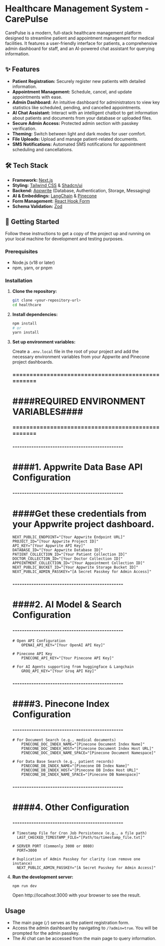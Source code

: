 # Healthcare Management System - CarePulse

CarePulse is a modern, full-stack healthcare management platform designed to streamline patient and appointment management for medical facilities. It features a user-friendly interface for patients, a comprehensive admin dashboard for staff, and an AI-powered chat assistant for querying information.

## ✨ Features

- **Patient Registration:** Securely register new patients with detailed information.
- **Appointment Management:** Schedule, cancel, and update appointments with ease.
- **Admin Dashboard:** An intuitive dashboard for administrators to view key statistics like scheduled, pending, and cancelled appointments.
- **AI Chat Assistant:** Interact with an intelligent chatbot to get information about patients and documents from your database or uploaded files.
- **Secure Admin Access:** Protected admin section with passkey verification.
- **Theming:** Switch between light and dark modes for user comfort.
- **File Uploads:** Upload and manage patient-related documents.
- **SMS Notifications:** Automated SMS notifications for appointment scheduling and cancellations.

## 🛠️ Tech Stack

- **Framework:** [Next.js](https://nextjs.org/)
- **Styling:** [Tailwind CSS](https://tailwindcss.com/) & [Shadcn/ui](https://ui.shadcn.com/)
- **Backend:** [Appwrite](https://appwrite.io/) (Database, Authentication, Storage, Messaging)
- **AI & Embeddings:** [LangChain](https://www.langchain.com/) & [Pinecone](https://www.pinecone.io/)
- **Form Management:** [React Hook Form](https://react-hook-form.com/)
- **Schema Validation:** [Zod](https://zod.dev/)

## 🚀 Getting Started

Follow these instructions to get a copy of the project up and running on your local machine for development and testing purposes.

### Prerequisites

- Node.js (v18 or later)
- npm, yarn, or pnpm

### Installation

1.  **Clone the repository:**

    ```bash
    git clone <your-repository-url>
    cd healthcare
    ```

2.  **Install dependencies:**

    ```bash
    npm install
    # or
    yarn install
    ```

3.  **Set up environment variables:**

    Create a `.env.local` file in the root of your project and add the necessary environment variables from your Appwrite and Pinecone project dashboards.

    ### ==================================================
    #        ####REQUIRED ENVIRONMENT VARIABLES####
    ### ==================================================

    ### -----------------------------------------------
    # ####1. Appwrite Data Base API Configuration
    ### -----------------------------------------------
    # ####Get these credentials from your Appwrite project dashboard.
        NEXT_PUBLIC_ENDPOINT="[Your Appwrite Endpoint URL]"
        PROJECT_ID="[Your Appwrite Project ID]"
        API_KEY="[Your Appwrite API Key]"
        DATABASE_ID="[Your Appwrite Database ID]"
        PATIENT_COLLECTION_ID="[Your Patient Collection ID]"
        DOCTOR_COLLECTION_ID="[Your Doctor Collection ID]"
        APPOINTMENT_COLLECTION_ID="[Your Appointment Collection ID]"
        NEXT_PUBLIC_BUCKET_ID="[Your Appwrite Storage Bucket ID]"
        NEXT_PUBLIC_ADMIN_PASSKEY="[A Secret Passkey for Admin Access]"

    ### -----------------------------------------------
    # ####2. AI Model & Search Configuration
    ### -----------------------------------------------
        # Open API Configuration
            OPENAI_API_KEY="[Your OpenAI API Key]"    

        # Pinecone API Key
            PINECONE_API_KEY="[Your Pinecone API Key]"

        # For AI Agents supporting from huggingface & Langchain
            GROQ_API_KEY="[Your Groq API Key]"

    ### -----------------------------------------------
    # ####3. Pinecone Index Configuration
    ### -----------------------------------------------
        # For Document Search (e.g., medical documents)
            PINECONE_DOC_INDEX_NAME="[Pinecone Document Index Name]"
            PINECONE_DOC_INDEX_HOST="[Pinecone Document Index Host URL]"
            PINECONE_DOC_INDEX_NAME_SPACE="[Pinecone Document Namespace]"

        # For Data Base Search (e.g., patient records)
            PINECONE_DB_INDEX_NAME="[Pinecone DB Index Name]"
            PINECONE_DB_INDEX_HOST="[Pinecone DB Index Host URL]"
            PINECONE_DB_INDEX_NAME_SPACE="[Pinecone DB Namespace]"

    ### -----------------------------------------------
    # ####4. Other Configuration
    ### -----------------------------------------------
        # Timestamp File for Cron Job Persistence (e.g., a file path)
          LAST_CHECKED_TIMESTAMP_FILE="[Path/to/timestamp_file.txt]"

        # SERVER PORT (Commonly 3000 or 8080)
          PORT=3000

        # Duplication of Admin Passkey for clarity (can remove one instance)
          NEXT_PUBLIC_ADMIN_PASSKEY="[A Secret Passkey for Admin Access]"
 
4.  **Run the development server:**

    ```bash
    npm run dev
    ```

    Open http://localhost:3000 with your browser to see the result.

## Usage

- The main page (`/`) serves as the patient registration form.
- Access the admin dashboard by navigating to `/?admin=true`. You will be prompted for the admin passkey.
- The AI chat can be accessed from the main page to query information.
